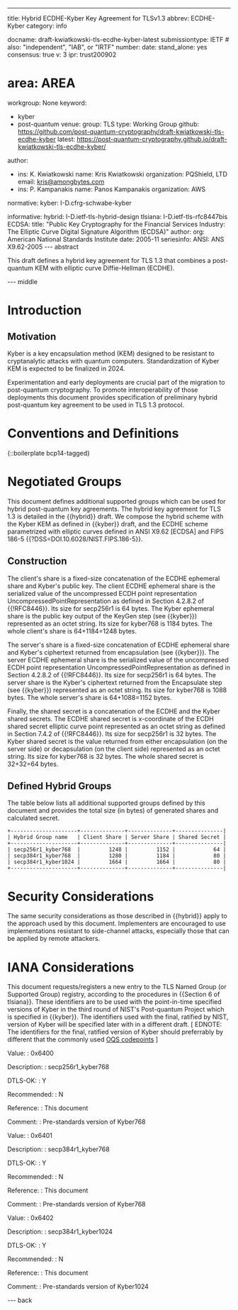 ---
title: Hybrid ECDHE-Kyber Key Agreement for TLSv1.3
abbrev: ECDHE-Kyber
category: info

docname: draft-kwiatkowski-tls-ecdhe-kyber-latest
submissiontype: IETF  # also: "independent", "IAB", or "IRTF"
number:
date:
stand_alone: yes
consensus: true
v: 3
ipr: trust200902
# area: AREA
workgroup: None
keyword:
 - kyber
 - post-quantum
venue:
  group: TLS
  type: Working Group
  github: https://github.com/post-quantum-cryptography/draft-kwiatkowski-tls-ecdhe-kyber
  latest: https://post-quantum-cryptography.github.io/draft-kwiatkowski-tls-ecdhe-kyber/

author:
  - ins: K. Kwiatkowski
    name: Kris Kwiatkowski
    organization: PQShield, LTD
    email: kris@amongbytes.com
  - ins: P. Kampanakis
    name: Panos Kampanakis
    organization: AWS

normative:
  kyber: I-D.cfrg-schwabe-kyber

informative:
  hybrid: I-D.ietf-tls-hybrid-design
  tlsiana: I-D.ietf-tls-rfc8447bis
  ECDSA:
       title: "Public Key Cryptography for the Financial Services Industry: The Elliptic Curve Digital Signature Algorithm (ECDSA)"
       author:
         org: American National Standards Institute
       date: 2005-11
       seriesinfo:
         ANSI: ANS X9.62-2005
--- abstract

This draft defines a hybrid key agreement for TLS 1.3 that combines
a post-quantum KEM with elliptic curve Diffie-Hellman (ECDHE).

--- middle

# Introduction

## Motivation
Kyber is a key encapsulation method (KEM) designed to be resistant to cryptanalytic attacks with quantum computers. Standardization of Kyber KEM is expected to be finalized in 2024.

Experimentation and early deployments are crucial part of the migration to post-quantum cryptography. To promote interoperability of those deployments this document provides specification of preliminary hybrid post-quantum key agreement to be used in TLS 1.3 protocol.


# Conventions and Definitions

{::boilerplate bcp14-tagged}

# Negotiated Groups

This document defines additional supported groups which can be used for hybrid post-quantum key agreements. The hybrid key agreement for TLS 1.3 is detailed in the {{hybrid}} draft. We compose the hybrid scheme with the Kyber KEM as defined in {{kyber}} draft, and the ECDHE scheme parametrized with elliptic curves defined in ANSI X9.62 [ECDSA] and FIPS 186-5 {{?DSS=DOI.10.6028/NIST.FIPS.186-5}}.

## Construction

The client's share is a fixed-size concatenation of the ECDHE ephemeral share and Kyber's
public key. The client ECDHE ephemeral share is the serialized value of the uncompressed ECDH point
representation UncompressedPointRepresentation as defined in Section 4.2.8.2 of {{!RFC8446}}.
Its size for secp256r1 is 64 bytes. The Kyber ephemeral share is the public key output of the
KeyGen step (see {{kyber}}) represented as an octet string. Its size for kyber768 is 1184 bytes.
The whole client's share is 64+1184=1248 bytes.

The server's share is a fixed-size concatenation of ECDHE ephemeral share and
Kyber's ciphertext returned from encapsulation (see {{kyber}}). The server ECDHE
ephemeral share is the serialized value of the uncompressed ECDH point
representation UncompressedPointRepresentation as defined in Section 4.2.8.2 of
{{!RFC8446}}. Its size for secp256r1 is 64 bytes. The server share is the
Kyber's ciphertext returned from the Encapsulate step (see {{kyber}})
represented as an octet string. Its size for kyber768 is 1088 bytes.
The whole server's share is 64+1088=1152 bytes.

Finally, the shared secret is a concatenation of the ECDHE and the Kyber
shared secrets. The ECDHE shared secret is x-coordinate of the ECDH
shared secret elliptic curve point represented as an octet string as
defined in Section 7.4.2 of {{!RFC8446}}. Its size for secp256r1
is 32 bytes. The Kyber shared secret is the value returned from
either encapsulation (on the server side) or decapsulation
(on the client side) represented as an octet string. Its size
for kyber768 is 32 bytes. The whole shared secret is 32+32=64 bytes.



## Defined Hybrid Groups

The table below lists all additional supported groups defined by this document and provides the total size (in bytes) of generated shares and calculated secret.

~~~
+---------------------+--------------+--------------+---------------|
| Hybrid Group name   | Client Share | Server Share | Shared Secret |
+---------------------+--------------+--------------+---------------|
| secp256r1_kyber768  |         1248 |         1152 |            64 |
| secp384r1_kyber768  |         1280 |         1184 |            80 |
| secp384r1_kyber1024 |         1664 |         1664 |            80 |
+---------------------+--------------+--------------+---------------|
~~~

# Security Considerations

The same security considerations as those described in {{hybrid}} apply to the approach used by this document.
Implementers are encouraged to use implementations resistant to side-channel attacks, especially those that can be applied by remote attackers.

# IANA Considerations

This document requests/registers a new entry to the TLS Named Group
 (or Supported Group) registry, according to the procedures in
 {{Section 6 of tlsiana}}. These identifiers are to be used with
 the point-in-time specified versions of Kyber in the third round
 of NIST's Post-quantum Project which is specified in {{kyber}}.
 The identifiers used with the final, ratified by NIST, version
 of Kyber will be specified later with in a different draft.
 \[ EDNOTE: The identifiers for the final, ratified version of
 Kyber should preferrably by different that the commonly used
 [OQS codepoints](https://github.com/open-quantum-safe/openssl/blob/OQS-OpenSSL_1_1_1-stable/oqs-template/oqs-kem-info.md) \]

 Value:
 : 0x6400

 Description:
 : secp256r1_kyber768

 DTLS-OK:
 : Y

 Recommended:
 : N

 Reference:
 : This document

 Comment:
 : Pre-standards version of Kyber768


 Value:
 : 0x6401

 Description:
 : secp384r1_kyber768

 DTLS-OK:
 : Y

 Recommended:
 : N

 Reference:
 : This document

 Comment:
 : Pre-standards version of Kyber768

 Value:
 : 0x6402

 Description:
 : secp384r1_kyber1024

 DTLS-OK:
 : Y

 Recommended:
 : N

 Reference:
 : This document

 Comment:
 : Pre-standards version of Kyber1024


--- back
